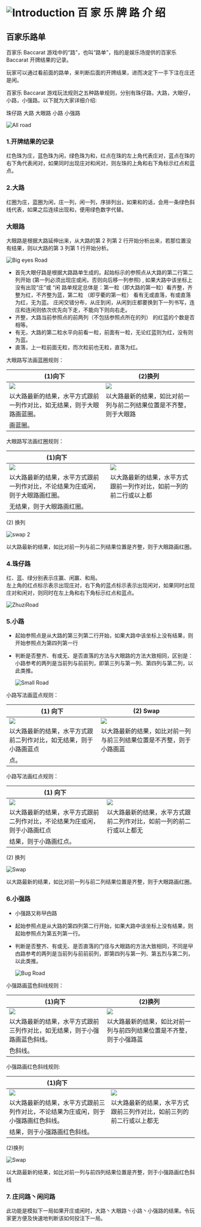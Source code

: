 # ![Introduction](https://images.staticfile.cc/statics/live_pc/icon/sys/bjl.png) 百 家 乐 牌 路 介 绍

## 百家乐路单

百家乐 Baccarat 游戏中的“路”，也叫“路单”，指的是娱乐场提供的百家乐 Baccarat 开牌结果的记录。

玩家可以通过看前面的路单，来判断后面的开牌结果，进而决定下一手下注在庄还是闲。

百家乐 Baccarat 游戏玩法规则之五种路单规则，分别有珠仔路，大路，大眼仔，小路，小强路。以下就为大家详细介绍:

珠仔路 大路 大眼路 小路 小强路

<img src = "https://images.staticfile.cc/statics/game_rules/img_1.png" alt="All road" class="mw-475 all-road-sizing" />

### 1.开牌结果的记录

红色珠为庄，蓝色珠为闲，绿色珠为和，红点在珠的左上角代表庄对，蓝点在珠的右下角代表闲对，如果同时出现庄对和闲对，则左珠的上角和右下角标示红点和蓝点。

### 2.大路

红圈为庄，蓝圈为闲，庄一列，闲一列，序排列出，如果和的话，会用一条绿色斜线代表，如果之后连续出现和，便用绿色数字代替。

### 大眼路

大眼路是根据大路延伸出来，从大路的第 2 列第 2 行开始分析出来，若那位置没有结果，则以大路的第 3 列第 1 行开始分析。

<img src ="https://images.staticfile.cc/statics/game_rules/img_2.png" class="mw-310 big-eyes-road-sizing" alt="Big eyes Road"/>

- 首先大眼仔路是根据大路路单生成的。起始标示的参照点从大路的第二行第二列开始 (第一列必须出现庄或闲，否则向后移一列参照) , 如果大路中该坐标上没有出现“庄”或
  “闲 路单规定总体是：第一粒（即大路的第一粒）看齐整，齐整为红，不齐整为蓝，第二粒 （即亨衢的第一粒） 看有无或直落，有或直落为红，无为蓝。
  庄闲交错分布，从庄到闲，从闲到庄都要换到下一列书写，连庄和连闲则依次优先向下走，不能向下则向右走。
- 齐整，大路当前参照点的前两列（不包括参照点所在的列） 的红蓝的个数是否相等。
- 有无，大路的第二粒水平向前看一粒，前面有一粒，无论红蓝则为红，没有则为蓝。
- 直落，上一粒前面无粒，而次粒前也无粒，直落为红。

大眼路写法画蓝圈规则：

| (1)向下                                                                                         | (2)换列                                                                                         |
| ----------------------------------------------------------------------------------------------- | ----------------------------------------------------------------------------------------------- |
| <img src="https://images.staticfile.cc/statics/game_rules/img_3.png" class="rule-img-sizing"/> | <img src="https://images.staticfile.cc/statics/game_rules/img_4.png" class="rule-img-sizing"/> |
| 以大路最新的结果，水平方式跟前一列作对比，如无结果，则于大眼路画蓝圈。                          | 以大路最新的结果，如比对前一列与前二列结果位置是不齐整，则于大眼路                              |
| 画蓝圈。                                                                                        |

大眼路写法画红圈规则：

| (1)向下                                                                                         | &nbsp;                                                                                          |
| ----------------------------------------------------------------------------------------------- | ----------------------------------------------------------------------------------------------- |
| <img src="https://images.staticfile.cc/statics/game_rules/img_5.png" class="rule-img-sizing"/> | <img src="https://images.staticfile.cc/statics/game_rules/img_6.png" class="rule-img-sizing"/> |
| 以大路最新的结果，水平方式跟前一列作对比，不论结果为庄或闲，则于大眼路画红圈。                  | 以大路最新的结果，水平方式跟前一列作对比，如前一列的前二行或以上都                              |
| 无结果，则于大眼路画红圈。                                                                      |

(2) 换列

<img src="https://images.staticfile.cc/statics/game_rules/img_7.png" alt="swap 2" class="mw-135 rule-img-sizing">

以大路最新的结果，如比对前一列与前二列结果位置是齐整，则于大眼路画红圈。

### 4.珠仔路

红、蓝、绿分别表示庄赢、闲赢、和局。  
左上角的红点标示表示出现庄对，右下角的蓝点标示表示出现闲对，如果同时出现庄对和闲对，则同时在左上角和右下角标示红点和蓝点。

 <img class="mw-180i zhuzi-road-sizing" src = "https://images.staticfile.cc/statics/game_rules/img_8.png" alt="ZhuziRoad">

### 5.小路

- 起始参照点是从大路的第三列第二行开始，如果大路中该坐标上没有结果，则开始参照点为第四列第一行
- 判断是否整齐、有或无、是否直落的方法与大眼路的方法大致相同，区别是：小路参考的两列是当前列与前前列，即第三列与第一列、第四列与第二列，以此类推。

  <img class="270 small-road-sizing" src="https://images.staticfile.cc/statics/game_rules/img_9.png" alt="Small Road"/>

小路写法画蓝点规则：

| (1) 向下                                                                                         | (2) Swap                                                                                         |
| ------------------------------------------------------------------------------------------------ | ------------------------------------------------------------------------------------------------ |
| <img src="https://images.staticfile.cc/statics/game_rules/img_10.png" class="rule-img-sizing"/> | <img src="https://images.staticfile.cc/statics/game_rules/img_11.png" class="rule-img-sizing"/> |
| 以大路最新的结果，水平方式跟前二列作对比，如无结果，则于小路画蓝点                               | 以大路最新的结果，如比对前一列与前三列结果位置是不齐整，则于小路画蓝                             |
| 点。                                                                                             |

小路写法画红点规则：

| (1) 向下                                                                                         | &nbsp;                                                                                           |
| ------------------------------------------------------------------------------------------------ | ------------------------------------------------------------------------------------------------ |
| <img src="https://images.staticfile.cc/statics/game_rules/img_12.png" class="rule-img-sizing"/> | <img src="https://images.staticfile.cc/statics/game_rules/img_13.png" class="rule-img-sizing"/> |
| 以大路最新的结果，水平方式跟前二列作对比，不论结果为庄或闲，则于小路画红点                       | 以大路最新的结果，水平方式跟前二列作对比，如前一列的前二行或以上都无                             |
| 结果，则于小路画红点。                                                                           |

(2) 换列

<img src="https://images.staticfile.cc/statics/game_rules/img_14.png" alt="Swap" class="mw-135 rule-img-sizing"/>

以大路最新的结果，如比对前一列与前二列结果位置是齐整，则于大眼路画红圈。

### 6.小强路

- 小强路又称曱甴路

- 起始参照点是从大路的第四列第二行开始，如果大路中该坐标上没有结果，则起始参照点为第五列第一行。

- 判断是否整齐、有或无、是否直落的门径与大眼路的方法大致相同，不同是曱甴路参考的两列是当前列与前前前列，即第四列与第一列、第五烈与第二列，以此类推。

  <img src="https://images.staticfile.cc/statics/game_rules/img_15.png" alt="Bug Road" class="mw-270 bug-road-sizing"/>

小强路画蓝色斜线规则：

| (1)向下                                                                                          | (2)换列                                                                                          |
| ------------------------------------------------------------------------------------------------ | ------------------------------------------------------------------------------------------------ |
| <img src="https://images.staticfile.cc/statics/game_rules/img_16.png" class="rule-img-sizing"/> | <img src="https://images.staticfile.cc/statics/game_rules/img_17.png" class="rule-img-sizing"/> |
| 以大路最新的结果，水平方式跟前三列作对比，如无结果，则于小强路画蓝色斜线。                       | 以大路最新的结果，如比对前一列与前四列结果位置是不齐整，则于小强路蓝                             |
| 色斜线。                                                                                         |

小强路画红色斜线规则:

| (1)向下                                                                                          | &nbsp;                                                                                           |
| ------------------------------------------------------------------------------------------------ | ------------------------------------------------------------------------------------------------ |
| <img src="https://images.staticfile.cc/statics/game_rules/img_18.png" class="rule-img-sizing"/> | <img src="https://images.staticfile.cc/statics/game_rules/img_19.png" class="rule-img-sizing"/> |
| 以大路最新的结果，水平方式跟前三列作对比，不论结果为庄或闲，则于小强路画红色斜线。               | 以大路最新的结果，水平方式跟前三列作对比，如前三列的前二行或以上都无                             |
| 结果，则于小强路画红色斜线。                                                                     |

(2)换列

<img src="https://images.staticfile.cc/statics/game_rules/img_20.png" alt="Swap" class="mw-135 rule-img-sizing">

以大路最新的结果，如比对前一列与前四列结果位置是齐整，则于小强路画红色斜线

### 7. 庄问路丶闲问路

此功能是模拟下一局如果开庄或闲时，大路丶大眼路丶小路丶小强路的结果。令玩家更方便及快速地判断该如何投注下一局。
